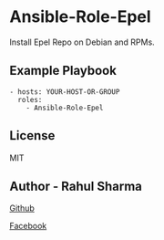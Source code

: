 Ansible-Role-Epel
=========

Install Epel Repo on Debian and RPMs.

Example Playbook
----------------

    - hosts: YOUR-HOST-OR-GROUP
      roles:
    	- Ansible-Role-Epel

License
-------

MIT

Author - Rahul Sharma
------------

[Github](https://github.com/Rahulsharma0810)

[Facebook](https://www.facebook.com/rahulsharma0810)